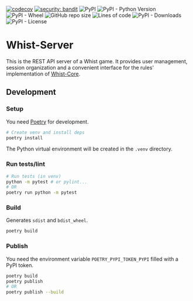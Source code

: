 [![codecov](https://codecov.io/gh/Whist-Team/Whist-Server/branch/main/graph/badge.svg)](https://codecov.io/gh/Whist-Team/Whist-Server)
[![security: bandit](https://img.shields.io/badge/security-bandit-yellow.svg)](https://github.com/PyCQA/bandit)
![PyPI](https://img.shields.io/pypi/v/whist-server)
![PyPI - Python Version](https://img.shields.io/pypi/pyversions/whist-server)
![PyPI - Wheel](https://img.shields.io/pypi/wheel/whist-server)
![GitHub repo size](https://img.shields.io/github/repo-size/whist-team/whist-server)
![Lines of code](https://img.shields.io/tokei/lines/github/whist-team/whist-server)
![PyPI - Downloads](https://img.shields.io/pypi/dm/whist-server)
![PyPI - License](https://img.shields.io/pypi/l/whist-server)

# Whist-Server

This is the REST API server of a Whist game. It provides user management, session organization and
a convenient interface for the rules' implementation of
[Whist-Core](https://github.com/Whist-Team/Whist-Core).

## Development

### Setup
You need [Poetry](https://python-poetry.org/) for development.
```bash
# Create venv and install deps
poetry install
```
The Python virtual environment will be created in the `.venv` directory.

### Run tests/lint
```bash
# Run tests (in venv)
python -m pytest # or pylint...
# OR
poetry run python -m pytest
```

### Build
Generates `sdist` and `bdist_wheel`.
```bash
poetry build
```

### Publish
You need the environment variable `POETRY_PYPI_TOKEN_PYPI` filled with a PyPI token.
```bash
poetry build
poetry publish
# OR
poetry publish --build
```
